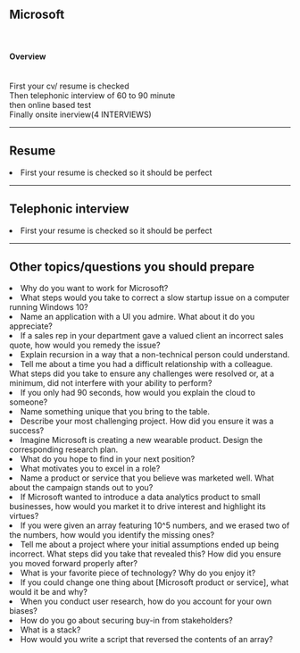 <h2>Microsoft</h2> <br>
<h4>Overview</h4><br>
First your cv/ resume is checked<br>
Then telephonic interview of 60 to 90 minute<br>
then online based test<br>
Finally onsite inerview(4 INTERVIEWS)<br>

 <hr>

<h2>Resume</h2>
<li>First your resume is checked so it should be perfect</li>

<hr>
 
<h2>Telephonic interview</h2>
<li>First your resume is checked so it should be perfect</li>

<hr>

<h2> Other topics/questions you should prepare</h2>
<li> Why do you want to work for Microsoft?</li>
<li> What steps would you take to correct a slow startup issue on a computer running Windows 10?</li>
<li> Name an application with a UI you admire. What about it do you appreciate?</li>
<li> If a sales rep in your department gave a valued client an incorrect sales quote, how would you remedy the issue?</li>
<li> Explain recursion in a way that a non-technical person could understand.
<li> Tell me about a time you had a difficult relationship with a colleague. What steps did you take to ensure any challenges were resolved or, at a minimum, did not interfere with your ability to perform?</li>
<li> If you only had 90 seconds, how would you explain the cloud to someone?</li>
<li> Name something unique that you bring to the table.</li>
<li> Describe your most challenging project. How did you ensure it was a success?</li>
<li> Imagine Microsoft is creating a new wearable product. Design the corresponding research plan.</li>
<li> What do you hope to find in your next position?</li>
<li> What motivates you to excel in a role?</li>
<li> Name a product or service that you believe was marketed well. What about the campaign stands out to you?</li>
<li> If Microsoft wanted to introduce a data analytics product to small businesses, how would you market it to drive interest and highlight its virtues?</li>
<li> If you were given an array featuring 10^5 numbers, and we erased two of the numbers, how would you identify the missing ones?</li>
<li> Tell me about a project where your initial assumptions ended up being incorrect. What steps did you take that revealed this? How did you ensure you moved forward properly after?</li>
<li> What is your favorite piece of technology? Why do you enjoy it?</li>
<li> If you could change one thing about [Microsoft product or service], what would it be and why?</li>
<li> When you conduct user research, how do you account for your own biases?</li>
<li> How do you go about securing buy-in from stakeholders?
<li> What is a stack?</li>
<li> How would you write a script that reversed the contents of an array?</li>